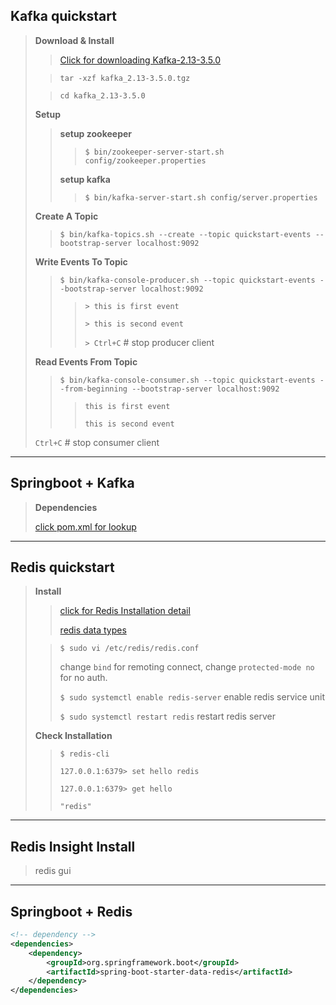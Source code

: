 ## Kafka quickstart

> **Download & Install**
> > [Click for downloading Kafka-2.13-3.5.0](https://dlcdn.apache.org/kafka/3.5.0/kafka_2.13-3.5.0.tgz)
>
> > `tar -xzf kafka_2.13-3.5.0.tgz`
>
> > `cd kafka_2.13-3.5.0`
>
> **Setup**
> > **setup zookeeper**
> >> `$ bin/zookeeper-server-start.sh config/zookeeper.properties`
> >
> > **setup kafka**
> >> `$ bin/kafka-server-start.sh config/server.properties`
>
> **Create A Topic**
> > `$ bin/kafka-topics.sh --create --topic quickstart-events --bootstrap-server localhost:9092`
>
> **Write Events To Topic**
> > `$ bin/kafka-console-producer.sh --topic quickstart-events --bootstrap-server localhost:9092`
> >> `> this is first event`
> >>
> >> `> this is second event`
> >>
> >> `> Ctrl+C` # stop producer client
>
> **Read Events From Topic**
> > `$ bin/kafka-console-consumer.sh --topic quickstart-events --from-beginning --bootstrap-server localhost:9092`
> >> `this is first event`
> >>
> >> `this is second event`
> >
> `Ctrl+C` # stop consumer client
---

## Springboot + Kafka

> **Dependencies**
>
> [click pom.xml for lookup](pom.xml)
---

## Redis quickstart

> **Install**
>
> > [click for Redis Installation detail](https://redis.io/docs/getting-started/installation/)
> >
> > [redis data types](https://redis.io/docs/data-types/)
> 
> > `$ sudo vi /etc/redis/redis.conf`
> >
> > change `bind` for remoting connect, change `protected-mode no` for no auth.
> >
> > `$ sudo systemctl enable redis-server` enable redis service unit
> >
> > `$ sudo systemctl restart redis` restart redis server
> >
> **Check Installation**
>
> > `$ redis-cli`
> >
> > `127.0.0.1:6379> set hello redis`
> >
> > `127.0.0.1:6379> get hello`
> >
> > `"redis"`
--- 

## Redis Insight Install

> redis gui
---

## Springboot + Redis
```xml
<!-- dependency -->
<dependencies>
    <dependency>
        <groupId>org.springframework.boot</groupId>
        <artifactId>spring-boot-starter-data-redis</artifactId>
    </dependency>
</dependencies>
```
